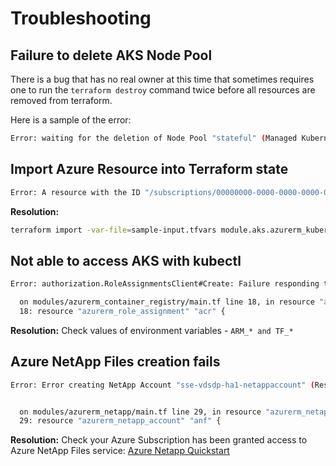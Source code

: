 # Troubleshooting

## Failure to delete AKS Node Pool

There is a bug that has no real owner at this time that sometimes requires one to run the `terraform destroy` command twice before all resources are removed from terraform.

Here is a sample of the error:

```bash
Error: waiting for the deletion of Node Pool "stateful" (Managed Kubernetes Cluster "viya-tst1-aks" / Resource Group "viya-tst1-rg"): Code="Canceled" Message="The operation was overriden and canceled by a later operation e99c6c8f-18cb-46de-8142-4c87b7a2add0."
```

## Import Azure Resource into Terraform state

```bash
Error: A resource with the ID "/subscriptions/00000000-0000-0000-0000-000000000000/resourcegroups/viya-tst-rg/providers/Microsoft.ContainerService/managedClusters/viya-tst-aks/agentPools/stateless" already exists - to be managed via Terraform this resource needs to be imported into the State. Please see the resource documentation for "azurerm_kubernetes_cluster_node_pool" for more information.
```

**Resolution:**

```bash
terraform import -var-file=sample-input.tfvars module.aks.azurerm_kubernetes_cluster.aks '/subscription/00000000-0000-0000-0000-000000000000/../../'
```

## Not able to access AKS with kubectl

```bash
Error: authorization.RoleAssignmentsClient#Create: Failure responding to request: StatusCode=403 -- Original Error: autorest/azure: Service returned an error. Status=403 Code="AuthorizationFailed" Message="The client '63fac752-e2c4-4cff-ba97-000000000000' with object id '63fac752-e2c4-4cff-ba97-000000000000' does not have authorization to perform action 'Microsoft.Authorization/roleAssignments/write' over scope '/subscriptions/85704435-0cf9-4366-bf03-ef93f952145a/resourceGroups/viya-tst-rg/providers/Microsoft.ContainerRegistry/registries/viyatstacr/providers/Microsoft.Authorization/roleAssignments/9dbdfe61-77d6-d985-a308-000000000000' or the scope is invalid. If access was recently granted, please refresh your credentials."

  on modules/azurerm_container_registry/main.tf line 18, in resource "azurerm_role_assignment" "acr":
  18: resource "azurerm_role_assignment" "acr" {
```

**Resolution:**
Check values of environment variables - `ARM_* and TF_*`

## Azure NetApp Files creation fails

```bash
Error: Error creating NetApp Account "sse-vdsdp-ha1-netappaccount" (Resource Group "sse-vdsdp-ha1-rg"): netappre sending request: StatusCode=404 -- Original Error: Code="InvalidResourceType" Message="The resource type cocrosoft.NetApp' for api version '2019-10-01'."


  on modules/azurerm_netapp/main.tf line 29, in resource "azurerm_netapp_account" "anf":
  29: resource "azurerm_netapp_account" "anf" {
 ```

 **Resolution:**
 Check your Azure Subscription has been granted access to Azure NetApp Files service: [Azure Netapp Quickstart](https://docs.microsoft.com/en-us/azure/azure-netapp-files/azure-netapp-files-quickstart-set-up-account-create-volumes?tabs=azure-portal#before-you-begin)
